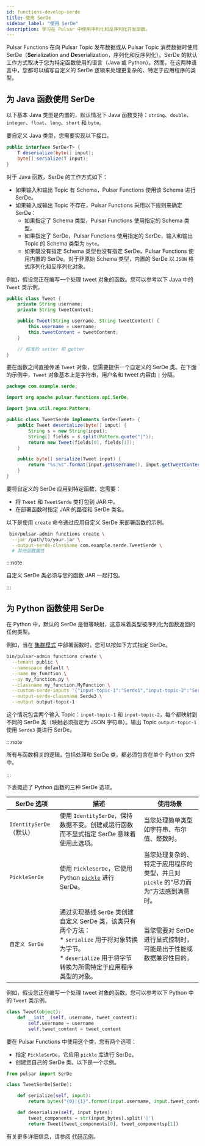 ```yaml
---
id: functions-develop-serde
title: 使用 SerDe
sidebar_label: "使用 SerDe"
description: 学习在 Pulsar 中使用序列化和反序列化开发函数。
---
```


Pulsar Functions 在向 Pulsar Topic 发布数据或从 Pulsar Topic 消费数据时使用 SerDe（**Ser**ialization and **De**serialization，序列化和反序列化）。SerDe 的默认工作方式取决于您为特定函数使用的语言（Java 或 Python）。然而，在这两种语言中，您都可以编写自定义的 SerDe 逻辑来处理更复杂的、特定于应用程序的类型。

## 为 Java 函数使用 SerDe

以下基本 Java 类型是内置的，默认情况下 Java 函数支持：`string`、`double`、`integer`、`float`、`long`、`short` 和 `byte`。

要自定义 Java 类型，您需要实现以下接口。

```java
public interface SerDe<T> {
    T deserialize(byte[] input);
    byte[] serialize(T input);
}
```

对于 Java 函数，SerDe 的工作方式如下：
- 如果输入和输出 Topic 有 Schema，Pulsar Functions 使用该 Schema 进行 SerDe。
- 如果输入或输出 Topic 不存在，Pulsar Functions 采用以下规则来确定 SerDe：
  - 如果指定了 Schema 类型，Pulsar Functions 使用指定的 Schema 类型。
  - 如果指定了 SerDe，Pulsar Functions 使用指定的 SerDe，输入和输出 Topic 的 Schema 类型为 `byte`。
  - 如果既没有指定 Schema 类型也没有指定 SerDe，Pulsar Functions 使用内置的 SerDe。对于非原始 Schema 类型，内置的 SerDe 以 `JSON` 格式序列化和反序列化对象。

例如，假设您正在编写一个处理 tweet 对象的函数。您可以参考以下 Java 中的 `Tweet` 类示例。

```java
public class Tweet {
    private String username;
    private String tweetContent;

    public Tweet(String username, String tweetContent) {
        this.username = username;
        this.tweetContent = tweetContent;
    }

    // 标准的 setter 和 getter
}
```

要在函数之间直接传递 `Tweet` 对象，您需要提供一个自定义的 SerDe 类。在下面的示例中，`Tweet` 对象基本上是字符串，用户名和 tweet 内容由 `|` 分隔。

```java
package com.example.serde;

import org.apache.pulsar.functions.api.SerDe;

import java.util.regex.Pattern;

public class TweetSerde implements SerDe<Tweet> {
    public Tweet deserialize(byte[] input) {
        String s = new String(input);
        String[] fields = s.split(Pattern.quote("|"));
        return new Tweet(fields[0], fields[1]);
    }

    public byte[] serialize(Tweet input) {
        return "%s|%s".format(input.getUsername(), input.getTweetContent()).getBytes();
    }
}
```

要将自定义的 SerDe 应用到特定函数，您需要：
* 将 `Tweet` 和 `TweetSerde` 类打包到 JAR 中。
* 在部署函数时指定 JAR 的路径和 SerDe 类名。

以下是使用 `create` 命令通过应用自定义 SerDe 来部署函数的示例。

```bash
 bin/pulsar-admin functions create \
  --jar /path/to/your.jar \
  --output-serde-classname com.example.serde.TweetSerde \
  # 其他函数属性
```

:::note

自定义 SerDe 类必须与您的函数 JAR 一起打包。

:::

## 为 Python 函数使用 SerDe

在 Python 中，默认的 SerDe 是恒等映射，这意味着类型被序列化为函数返回的任何类型。

例如，当在 [集群模式](functions-deploy-cluster.md) 中部署函数时，您可以按如下方式指定 SerDe。

```bash
bin/pulsar-admin functions create \
  --tenant public \
  --namespace default \
  --name my_function \
  --py my_function.py \
  --classname my_function.MyFunction \
  --custom-serde-inputs '{"input-topic-1":"Serde1","input-topic-2":"Serde2"}' \
  --output-serde-classname Serde3 \
  --output output-topic-1
```

这个情况包含两个输入 Topic：`input-topic-1` 和 `input-topic-2`，每个都映射到不同的 SerDe 类（映射必须指定为 JSON 字符串）。输出 Topic `output-topic-1` 使用 `Serde3` 类进行 SerDe。

:::note

所有与函数相关的逻辑，包括处理和 SerDe 类，都必须包含在单个 Python 文件中。

:::

下表概述了 Python 函数的三种 SerDe 选项。

| SerDe 选项 | 描述 | 使用场景|
| ------------|-----------|-----------|
| `IdentitySerDe`（默认） | 使用 `IdentitySerDe`，保持数据不变。创建或运行函数而不显式指定 SerDe 意味着使用此选项。 | 当您处理简单类型如字符串、布尔值、整数时。|
| `PickleSerDe` | 使用 `PickleSerDe`，它使用 Python [`pickle`](https://docs.python.org/3/library/pickle.html) 进行 SerDe。 | 当您处理复杂的、特定于应用程序的类型，并且对 `pickle` 的"尽力而为"方法感到满意时。|
| `自定义 SerDe` | 通过实现基线 `SerDe` 类创建自定义 SerDe 类，该类只有两个方法：<br />* `serialize` 用于将对象转换为字节。<br />* `deserialize` 用于将字节转换为所需特定于应用程序类型的对象。 | 当您需要对 SerDe 进行显式控制时，可能是出于性能或数据兼容性目的。|

例如，假设您正在编写一个处理 tweet 对象的函数。您可以参考以下 Python 中的 `Tweet` 类示例。

```python
class Tweet(object):
    def __init__(self, username, tweet_content):
        self.username = username
        self.tweet_content = tweet_content
```

要在 Pulsar Functions 中使用这个类，您有两个选项：
* 指定 `PickleSerDe`，它应用 `pickle` 库进行 SerDe。
* 创建您自己的 SerDe 类。以下是一个示例。

```python
from pulsar import SerDe

class TweetSerDe(SerDe):

    def serialize(self, input):
        return bytes("{0}|{1}".format(input.username, input.tweet_content))

    def deserialize(self, input_bytes):
        tweet_components = str(input_bytes).split('|')
        return Tweet(tweet_components[0], tweet_componentsp[1])
```

有关更多详细信息，请参阅 [代码示例](https://github.com/apache/pulsar/blob/master/pulsar-functions/python-examples/custom_object_function.py)。